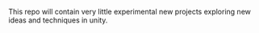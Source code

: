 This repo will contain very little experimental new projects exploring new ideas and techniques in unity.
